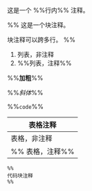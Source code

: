 这是一个 %%行内%% 注释。

%%
这是一个块注释。

块注释可以跨多行。
%%

1. 列表，非注释
2. %%列表，注释%%

%%**加粗**%%

%%_斜体_%%

%%`code`%%

| 表格注释       |
|------------|
| 表格，非注释     |
| %% 表格，注释%% |

```
%%
代码块注释
%%
```
